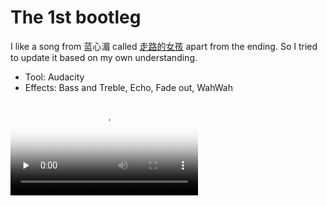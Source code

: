 # The 1st bootleg

I like a song from 蓝心湄 called [走路的女孩](https://www.youtube.com/watch?v=4idGM8xvv2Q) apart from the ending. So I tried to update it based on my own understanding. 
 - Tool: Audacity
 - Effects: Bass and Treble, Echo, Fade out, WahWah

<video id="video" controls="" preload="none" poster="https://vjyq.github.io/daily/mario.png"><source src="https://vjyq.github.io/daily/ZouLuDeNvHai.mov" type="video/mp4">
